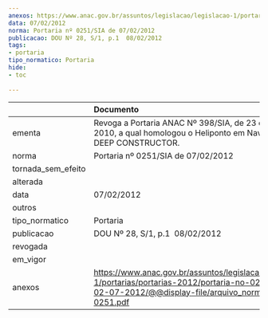 ```yaml
---
anexos: https://www.anac.gov.br/assuntos/legislacao/legislacao-1/portarias/portarias-2012/portaria-no-0251-sia-de-02-07-2012/@@display-file/arquivo_norma/PA2012-0251.pdf
data: 07/02/2012
norma: Portaria nº 0251/SIA de 07/02/2012
publicacao: DOU Nº 28, S/1, p.1  08/02/2012
tags:
- portaria
tipo_normatico: Portaria
hide: 
- toc 
 
---
```


|                    | Documento                                                                                                                                                         |
|:-------------------|:------------------------------------------------------------------------------------------------------------------------------------------------------------------|
| ementa             | Revoga a Portaria ANAC Nº 398/SIA, de 23 de março de 2010, a qual homologou o Heliponto em Navio Privado DEEP CONSTRUCTOR.                                        |
| norma              | Portaria nº 0251/SIA de 07/02/2012                                                                                                                                |
| tornada_sem_efeito |                                                                                                                                                                   |
| alterada           |                                                                                                                                                                   |
| data               | 07/02/2012                                                                                                                                                        |
| outros             |                                                                                                                                                                   |
| tipo_normatico     | Portaria                                                                                                                                                          |
| publicacao         | DOU Nº 28, S/1, p.1  08/02/2012                                                                                                                                   |
| revogada           |                                                                                                                                                                   |
| em_vigor           |                                                                                                                                                                   |
| anexos             | https://www.anac.gov.br/assuntos/legislacao/legislacao-1/portarias/portarias-2012/portaria-no-0251-sia-de-02-07-2012/@@display-file/arquivo_norma/PA2012-0251.pdf |